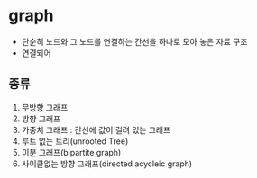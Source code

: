 # graph
- 단순히 노드와 그 노드를 연결하는 간선을 하나로 모아 놓은 자료 구조
- 연결되어

## 종류
1. 무방향 그래프
2. 방향 그래프
3. 가중치 그래프 : 간선에 값이 걸려 있는 그래프
4. 루트 없는 트리(unrooted Tree)
5. 이분 그래프(bipartite graph)
6. 사이클없는 방향 그래프(directed acycleic graph)


